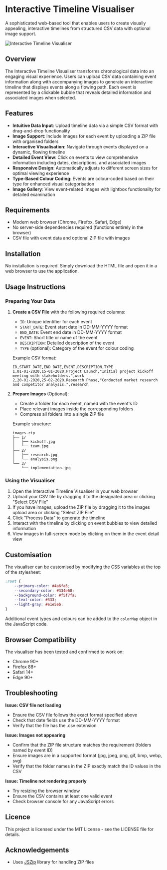 # Interactive Timeline Visualiser

A sophisticated web-based tool that enables users to create visually appealing, interactive timelines from structured CSV data with optional image support.

![Interactive Timeline Visualiser](https://placeholder-image.com/timeline-screenshot.png)

## Overview

The Interactive Timeline Visualiser transforms chronological data into an engaging visual experience. Users can upload CSV data containing event information along with accompanying images to generate an interactive timeline that displays events along a flowing path. Each event is represented by a clickable bubble that reveals detailed information and associated images when selected.

## Features

- **Intuitive Data Input**: Upload timeline data via a simple CSV format with drag-and-drop functionality
- **Image Support**: Include images for each event by uploading a ZIP file with organised folders
- **Interactive Visualisation**: Navigate through events displayed on a dynamic, flowing timeline
- **Detailed Event View**: Click on events to view comprehensive information including dates, descriptions, and associated images
- **Responsive Design**: Automatically adjusts to different screen sizes for optimal viewing experience
- **Type-Based Colour Coding**: Events are colour-coded based on their type for enhanced visual categorisation
- **Image Gallery**: View event-related images with lightbox functionality for detailed examination

## Requirements

- Modern web browser (Chrome, Firefox, Safari, Edge)
- No server-side dependencies required (functions entirely in the browser)
- CSV file with event data and optional ZIP file with images

## Installation

No installation is required. Simply download the HTML file and open it in a web browser to use the application.

## Usage Instructions

### Preparing Your Data

1. **Create a CSV File** with the following required columns:
   - `ID`: Unique identifier for each event
   - `START_DATE`: Event start date in DD-MM-YYYY format
   - `END_DATE`: Event end date in DD-MM-YYYY format
   - `EVENT`: Short title or name of the event
   - `DESCRIPTION`: Detailed description of the event
   - `TYPE` (optional): Category of the event for colour coding

   Example CSV format:
   ```
   ID,START_DATE,END_DATE,EVENT,DESCRIPTION,TYPE
   1,01-01-2020,15-01-2020,Project Launch,"Initial project kickoff meeting with stakeholders.",work
   2,20-01-2020,25-02-2020,Research Phase,"Conducted market research and competitor analysis.",research
   ```

2. **Prepare Images** (Optional):
   - Create a folder for each event, named with the event's ID
   - Place relevant images inside the corresponding folders
   - Compress all folders into a single ZIP file
   
   Example structure:
   ```
   images.zip
   ├── 1/
   │   ├── kickoff.jpg
   │   └── team.jpg
   ├── 2/
   │   ├── research.jpg
   │   └── analysis.png
   └── 3/
       └── implementation.jpg
   ```

### Using the Visualiser

1. Open the Interactive Timeline Visualiser in your web browser
2. Upload your CSV file by dragging it to the designated area or clicking "Select CSV File"
3. If you have images, upload the ZIP file by dragging it to the images upload area or clicking "Select ZIP File"
4. Click "Process Data" to generate the timeline
5. Interact with the timeline by clicking on event bubbles to view detailed information
6. View images in full-screen mode by clicking on them in the event detail view

## Customisation

The visualiser can be customised by modifying the CSS variables at the top of the stylesheet:

```css
:root {
    --primary-color: #4a6fa5;
    --secondary-color: #334e68;
    --background-color: #f5f7fa;
    --text-color: #333;
    --light-gray: #e1e5eb;
}
```

Additional event types and colours can be added to the `colorMap` object in the JavaScript code.

## Browser Compatibility

The visualiser has been tested and confirmed to work on:
- Chrome 90+
- Firefox 88+
- Safari 14+
- Edge 90+

## Troubleshooting

**Issue: CSV file not loading**
- Ensure the CSV file follows the exact format specified above
- Check that date fields use the DD-MM-YYYY format
- Verify that the file has the .csv extension

**Issue: Images not appearing**
- Confirm that the ZIP file structure matches the requirement (folders named by event ID)
- Ensure images are in a supported format (jpg, jpeg, png, gif, bmp, webp, svg)
- Verify that the folder names in the ZIP exactly match the ID values in the CSV

**Issue: Timeline not rendering properly**
- Try resizing the browser window
- Ensure the CSV contains at least one valid event
- Check browser console for any JavaScript errors

## Licence

This project is licensed under the MIT License - see the LICENSE file for details.

## Acknowledgements

- Uses [JSZip](https://stuk.github.io/jszip/) library for handling ZIP files
